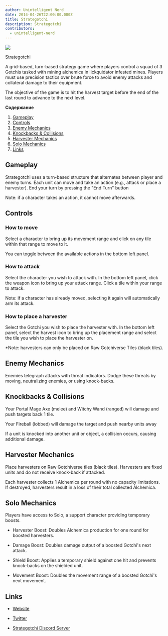 ```yaml
---
author: Unintelligent Nerd
date: 2014-04-26T22:00:00.000Z
title: Strategotchi
description: Strategotchi
contributors:
  - unintelligent-nerd
---
```


<div class="headerImageContainer">
<img class="headerImage" src="/strategotchi/strategotchi.jpg">
<p class="headerImageText">Strategotchi</p>
</div>

A grid-based, turn-based strategy game where players control a squad of 3 Gotchis tasked with mining alchemica in lickquidator infested mines. Players must use precision tactics over brute force to avoid enemy attacks and collateral damage to their equipment.

The objective of the game is to hit the harvest target before the end of the last round to advance to the next level.

<div class="contentsBox">

**Содержание**

<ol>
<li><a href=#gameplay>Gameplay</a></li>
<li><a href=#controls>Controls</a></li>
<li><a href=#enemy-mechanics>Enemy Mechanics</a></li>
<li><a href=#knockbacks---collisions>Knockbacks & Collisions</a></li>
<li><a href=#harvester-mechanics>Harvester Mechanics</a></li>
<li><a href=#solo-mechanics>Solo Mechanics</a></li>
<li><a href=#links>Links</a></li>
</ol>

</div>

## Gameplay

Strategotchi uses a turn-based structure that alternates between player and enemy turns. Each unit can move and take an action (e.g., attack or place a harvester). End your turn by pressing the "End Turn" button

Note: if a character takes an action, it cannot move afterwards.

## Controls

### How to move

Select a character to bring up its movement range and click on any tile within that range to move to it.

You can toggle between the available actions in the bottom left panel.

### How to attack

Select the character you wish to attack with. In the bottom left panel, click the weapon icon to bring up your attack range. Click a tile within your range to attack.

Note: if a character has already moved, selecting it again will automatically arm its attack.

### How to place a harvester

Select the Gotchi you wish to place the harvester with. In the bottom left panel, select the harvest icon to bring up the placement range and select the tile you wish to place the harvester on.

\*Note: harvesters can only be placed on Raw Gotchiverse Tiles (black tiles).

## Enemy Mechanics

Enemies telegraph attacks with threat indicators. Dodge these threats by moving, neutralizing enemies, or using knock-backs.

## Knockbacks & Collisions

Your Portal Mage Axe (melee) and Witchy Wand (ranged) will damage and push targets back 1 tile.

Your Fireball (lobbed) will damage the target and push nearby units away

If a unit is knocked into another unit or object, a collision occurs, causing additional damage.

## Harvester Mechanics

Place harvesters on Raw Gotchiverse tiles (black tiles). Harvesters are fixed units and do not receive knock-back if attacked.

Each harvester collects 1 Alchemica per round with no capacity limitations. If destroyed, harvesters result in a loss of their total collected Alchemica.

## Solo Mechanics

Players have access to Solo, a support character providing temporary boosts.

- Harvester Boost: Doubles Alchemica production for one round for boosted harvesters.

- Damage Boost: Doubles damage output of a boosted Gotchi's next attack.

- Shield Boost: Applies a temporary shield against one hit and prevents knock-backs on the shielded unit.

- Movement Boost: Doubles the movement range of a boosted Gotchi's next movement.

## Links

- [Website](https://strategotchi.io)

- [Twitter](https://twitter.com/Strategotchi)

- [Strategotchi Discord Server](https://discord.com/invite/xv8uEXdE9m)
